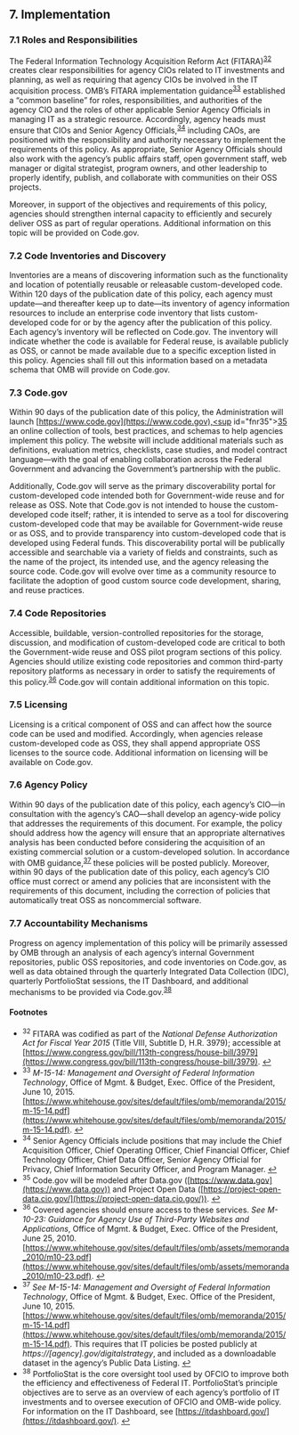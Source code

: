 ## 7. Implementation

### 7.1 Roles and Responsibilities

The Federal Information Technology Acquisition Reform Act (FITARA)<sup id="fnr32">[32](#fn32)</sup> creates clear responsibilities for agency CIOs related to IT investments and planning, as well as requiring that agency CIOs be involved in the IT acquisition process. OMB’s FITARA implementation guidance<sup id="fnr33">[33](#fn33)</sup> established a “common baseline” for roles, responsibilities, and authorities of the agency CIO and the roles of other applicable Senior Agency Officials in managing IT as a strategic resource. Accordingly, agency heads must ensure that CIOs and Senior Agency Officials,<sup id="fnr34">[34](#fn34)</sup> including CAOs, are positioned with the responsibility and authority necessary to implement the requirements of this policy. As appropriate, Senior Agency Officials should also work with the agency’s public affairs staff, open government staff, web manager or digital strategist, program owners, and other leadership to properly identify, publish, and collaborate with communities on their OSS projects.

Moreover, in support of the objectives and requirements of this policy, agencies should strengthen internal capacity to efficiently and securely deliver OSS as part of regular operations. Additional information on this topic will be provided on Code.gov.

### 7.2 Code Inventories and Discovery

Inventories are a means of discovering information such as the functionality and location of potentially reusable or releasable custom-developed code. Within 120 days of the publication date of this policy, each agency must update—and thereafter keep up to date—its inventory of agency information resources to include an enterprise code inventory that lists custom-developed code for or by the agency after the publication of this policy. Each agency’s inventory will be reflected on Code.gov. The inventory will indicate whether the code is available for Federal reuse, is available publicly as OSS, or cannot be made available due to a specific exception listed in this policy. Agencies shall fill out this information based on a metadata schema that OMB will provide on Code.gov.

### 7.3 Code.gov

Within 90 days of the publication date of this policy, the Administration will launch [https://www.code.gov](https://www.code.gov),<sup id="fnr35">[35](#fn35)</sup> an online collection of tools, best practices, and schemas to help agencies implement this policy. The website will include additional materials such as definitions, evaluation metrics, checklists, case studies, and model contract language—with the goal of enabling collaboration across the Federal Government and advancing the Government’s partnership with the public.

Additionally, Code.gov will serve as the primary discoverability portal for custom-developed code intended both for Government-wide reuse and for release as OSS. Note that Code.gov is not intended to house the custom-developed code itself; rather, it is intended to serve as a tool for discovering custom-developed code that may be available for Government-wide reuse or as OSS, and to provide transparency into custom-developed code that is developed using Federal funds. This discoverability portal will be publically accessible and searchable via a variety of fields and constraints, such as the name of the project, its intended use, and the agency releasing the source code. Code.gov will evolve over time as a community resource to facilitate the adoption of good custom source code development, sharing, and reuse practices.

### 7.4 Code Repositories

Accessible, buildable, version-controlled repositories for the storage, discussion, and modification of custom-developed code are critical to both the Government-wide reuse and OSS pilot program sections of this policy. Agencies should utilize existing code repositories and common third-party repository platforms as necessary in order to satisfy the requirements of this policy.<sup id="fnr36">[36](#fn36)</sup> Code.gov will contain additional information on this topic.

### 7.5 Licensing

Licensing is a critical component of OSS and can affect how the source code can be used and modified. Accordingly, when agencies release custom-developed code as OSS, they shall append appropriate OSS licenses to the source code. Additional information on licensing will be available on Code.gov.

### 7.6 Agency Policy

Within 90 days of the publication date of this policy, each agency’s CIO—in consultation with the agency’s CAO—shall develop an agency-wide policy that addresses the requirements of this document. For example, the policy should address how the agency will ensure that an appropriate alternatives analysis has been conducted before considering the acquisition of an existing commercial solution or a custom-developed solution. In accordance with OMB guidance,<sup id="fnr37">[37](#fn37)</sup> these policies will be posted publicly. Moreover, within 90 days of the publication date of this policy, each agency’s CIO office must correct or amend any policies that are inconsistent with the requirements of this document, including the correction of policies that automatically treat OSS as noncommercial software.

### 7.7 Accountability Mechanisms

Progress on agency implementation of this policy will be primarily assessed by OMB through an analysis of each agency’s internal Government repositories, public OSS repositories, and code inventories on Code.gov, as well as data obtained through the quarterly Integrated Data Collection (IDC), quarterly PortfolioStat sessions, the IT Dashboard, and additional mechanisms to be provided via Code.gov.<sup id="fnr38">[38](#fn38)</sup>

#### Footnotes

*   <sup id="fn32">32</sup> FITARA was codified as part of the _National Defense Authorization Act for Fiscal Year 2015_ (Title VIII, Subtitle D, H.R. 3979); accessible at [https://www.congress.gov/bill/113th-congress/house-bill/3979](https://www.congress.gov/bill/113th-congress/house-bill/3979). [↩](#fnr32)
*   <sup id="fn33">33</sup> _M-15-14: Management and Oversight of Federal Information Technology_, Office of Mgmt. & Budget, Exec. Office of the President, June 10, 2015\. [https://www.whitehouse.gov/sites/default/files/omb/memoranda/2015/m-15-14.pdf](https://www.whitehouse.gov/sites/default/files/omb/memoranda/2015/m-15-14.pdf). [↩](#fnr33)
*   <sup id="fn34">34</sup> Senior Agency Officials include positions that may include the Chief Acquisition Officer, Chief Operating Officer, Chief Financial Officer, Chief Technology Officer, Chief Data Officer, Senior Agency Official for Privacy, Chief Information Security Officer, and Program Manager. [↩](#fnr34)
*   <sup id="fn35">35</sup> Code.gov will be modeled after Data.gov ([https://www.data.gov](https://www.data.gov)) and Project Open Data ([https://project-open-data.cio.gov/](https://project-open-data.cio.gov/)). [↩](#fnr35)
*   <sup id="fn36">36</sup> Covered agencies should ensure access to these services. _See M-10-23: Guidance for Agency Use of Third-Party Websites and Applications_, Office of Mgmt. & Budget, Exec. Office of the President, June 25, 2010\. [https://www.whitehouse.gov/sites/default/files/omb/assets/memoranda_2010/m10-23.pdf](https://www.whitehouse.gov/sites/default/files/omb/assets/memoranda_2010/m10-23.pdf). [↩](#fnr36)
*   <sup id="fn37">37</sup> _See M-15-14: Management and Oversight of Federal Information Technology_, Office of Mgmt. & Budget, Exec. Office of the President, June 10, 2015\. [https://www.whitehouse.gov/sites/default/files/omb/memoranda/2015/m-15-14.pdf](https://www.whitehouse.gov/sites/default/files/omb/memoranda/2015/m-15-14.pdf). This requires that IT policies be posted publicly at _https://[agency].gov/digitalstrategy_, and included as a downloadable dataset in the agency’s Public Data Listing. [↩](#fnr37)
*   <sup id="fn38">38</sup> PortfolioStat is the core oversight tool used by OFCIO to improve both the efficiency and effectiveness of Federal IT. PortfolioStat’s principle objectives are to serve as an overview of each agency’s portfolio of IT investments and to oversee execution of OFCIO and OMB-wide policy. For information on the IT Dashboard, see [https://itdashboard.gov/](https://itdashboard.gov/). [↩](#fnr38)
